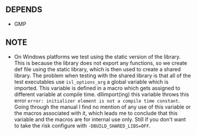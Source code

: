 ## DEPENDS
* GMP
## NOTE
* On Windows platforms we test using the static version of the library.
This is because the library does not export any functions, so we create def file
using the static library, which is then used to create a shared library.
The problem when testing with the shared library is that all of the test executables
use `isl_options_arg` a global variable which is imported. This variable is defined 
in a macro which gets assigned to different variable at compile time. dllimport(ing) this
variable throws this error `error: initializer element is not a compile time constant`.
Going through the manual I find no mention of any use of this variable or the macros associated
with it, which leads me to conclude that this variable and the macros are for internal use only.
Still if you don't want to take the risk configure with `-DBUILD_SHARED_LIBS=OFF`.
